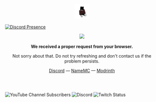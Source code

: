 <p align="center">
	 <a href="#"><img width="50" src="me.png"></a>
</p>

[![Discord Presence](https://lanyard.cnrad.dev/api/1212043905059790881?theme=dark&bg=000000&showDisplayName=true)](https://discord.com/users/1212043905059790881)

<p align="center">
	 <a href="#"><img width="40" src="https://github.githubassets.com/images/mona-loading-default.gif"></a>
</p>
<p align="center"><b>We received a proper request from your browser.</b></p>
<p align="center">Not sorry about that. Do not try refreshing and don't contact us if the problem persists.</p>
<p align="center">
	 <a href="https://discord.com/invite/XmPm9nbd3u">Discord</a> —
	 <a href="https://namemc.com/profile/Mkeko.1">NameMC</a> —
  	 <a href="https://modrinth.com/user/MkekoMC">Modrinth</a> 
</p>

<br /><br />

<img alt="YouTube Channel Subscribers" src="https://img.shields.io/youtube/channel/subscribers/UCD1GnxaawPETRxkPcIHSeQw?style=flat&logo=YouTube&link=https%3A%2F%2Fwww.youtube.com%2F%40MkekoMC"> <img alt="Discord" src="https://img.shields.io/discord/850406703932637232?logo=Discord&color=%235865F2&link=https%3A%2F%2Fdiscord.com%2Finvite%2FXmPm9nbd3u"> <img alt="Twitch Status" src="https://img.shields.io/twitch/status/mkekomc?style=flat&logo=Twitch&color=%239146FF&link=https%3A%2F%2Fwww.twitch.tv%2Fmkekomc">


